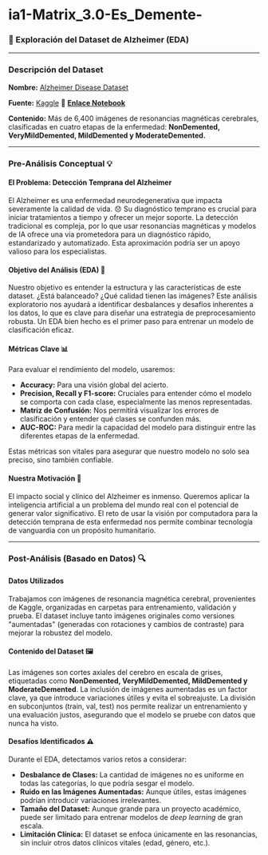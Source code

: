 # ia1-Matrix_3.0-Es_Demente-


### **🧠 Exploración del Dataset de Alzheimer (EDA)**

---

### **Descripción del Dataset**

**Nombre:** [Alzheimer Disease Dataset](https://www.kaggle.com/datasets/ashrafulhossenakash/alzheimer-disease-dataset/data)

**Fuente:** [Kaggle](https://www.kaggle.com/datasets/ashrafulhossenakash/alzheimer-disease-dataset/data) 🔗
[**Enlace Notebook**](https://colab.research.google.com/drive/1N81qKQA5Ofw4HkcyCfOZbRbB5-XMNCf-?usp=drive_link)

**Contenido:** Más de 6,400 imágenes de resonancias magnéticas cerebrales, clasificadas en cuatro etapas de la enfermedad: **NonDemented, VeryMildDemented, MildDemented y ModerateDemented.**

---

### **Pre-Análisis Conceptual** 💡

#### **El Problema: Detección Temprana del Alzheimer**

El Alzheimer es una enfermedad neurodegenerativa que impacta severamente la calidad de vida. 😞 Su diagnóstico temprano es crucial para iniciar tratamientos a tiempo y ofrecer un mejor soporte. La detección tradicional es compleja, por lo que usar resonancias magnéticas y modelos de IA ofrece una vía prometedora para un diagnóstico rápido, estandarizado y automatizado. Esta aproximación podría ser un apoyo valioso para los especialistas.

#### **Objetivo del Análisis (EDA)** 🎯

Nuestro objetivo es entender la estructura y las características de este dataset. ¿Está balanceado? ¿Qué calidad tienen las imágenes? Este análisis exploratorio nos ayudará a identificar desbalances y desafíos inherentes a los datos, lo que es clave para diseñar una estrategia de preprocesamiento robusta. Un EDA bien hecho es el primer paso para entrenar un modelo de clasificación eficaz.

#### **Métricas Clave** 📊

Para evaluar el rendimiento del modelo, usaremos:

* **Accuracy:** Para una visión global del acierto.
* **Precision, Recall y F1-score:** Cruciales para entender cómo el modelo se comporta con cada clase, especialmente las menos representadas.
* **Matriz de Confusión:** Nos permitirá visualizar los errores de clasificación y entender qué clases se confunden más.
* **AUC-ROC:** Para medir la capacidad del modelo para distinguir entre las diferentes etapas de la enfermedad.

Estas métricas son vitales para asegurar que nuestro modelo no solo sea preciso, sino también confiable.

#### **Nuestra Motivación** 💖

El impacto social y clínico del Alzheimer es inmenso. Queremos aplicar la inteligencia artificial a un problema del mundo real con el potencial de generar valor significativo. El reto de usar la visión por computadora para la detección temprana de esta enfermedad nos permite combinar tecnología de vanguardia con un propósito humanitario.

---

### **Post-Análisis (Basado en Datos)** 🔍

#### **Datos Utilizados**

Trabajamos con imágenes de resonancia magnética cerebral, provenientes de Kaggle, organizadas en carpetas para entrenamiento, validación y prueba. El dataset incluye tanto imágenes originales como versiones "aumentadas" (generadas con rotaciones y cambios de contraste) para mejorar la robustez del modelo.

#### **Contenido del Dataset** 🖼️

Las imágenes son cortes axiales del cerebro en escala de grises, etiquetadas como **NonDemented, VeryMildDemented, MildDemented y ModerateDemented**. La inclusión de imágenes aumentadas es un factor clave, ya que introduce variaciones útiles y evita el sobreajuste. La división en subconjuntos (train, val, test) nos permite realizar un entrenamiento y una evaluación justos, asegurando que el modelo se pruebe con datos que nunca ha visto.

#### **Desafíos Identificados** ⚠️

Durante el EDA, detectamos varios retos a considerar:

* **Desbalance de Clases:** La cantidad de imágenes no es uniforme en todas las categorías, lo que podría sesgar el modelo.
* **Ruido en las Imágenes Aumentadas:** Aunque útiles, estas imágenes podrían introducir variaciones irrelevantes.
* **Tamaño del Dataset:** Aunque grande para un proyecto académico, puede ser limitado para entrenar modelos de *deep learning* de gran escala.
* **Limitación Clínica:** El dataset se enfoca únicamente en las resonancias, sin incluir otros datos clínicos vitales (edad, género, etc.).
